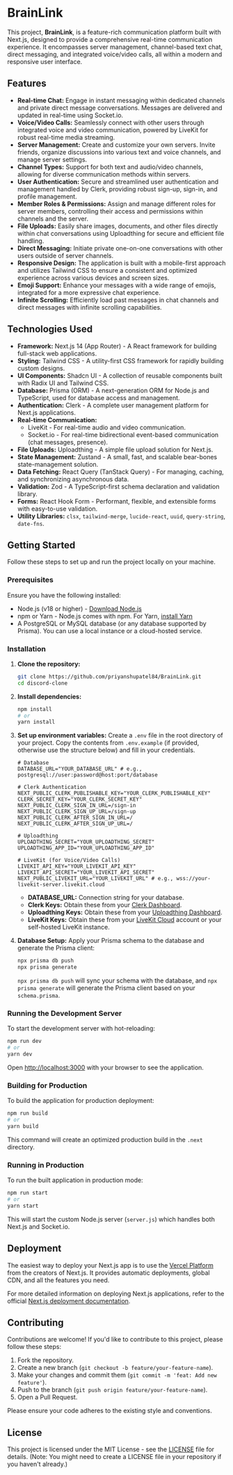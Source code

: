 # BrainLink 

This project, **BrainLink**, is a feature-rich communication platform built with Next.js, designed to provide a comprehensive real-time communication experience. It encompasses server management, channel-based text chat, direct messaging, and integrated voice/video calls, all within a modern and responsive user interface.

## Features

*   **Real-time Chat:** Engage in instant messaging within dedicated channels and private direct message conversations. Messages are delivered and updated in real-time using Socket.io.
*   **Voice/Video Calls:** Seamlessly connect with other users through integrated voice and video communication, powered by LiveKit for robust real-time media streaming.
*   **Server Management:** Create and customize your own servers. Invite friends, organize discussions into various text and voice channels, and manage server settings.
*   **Channel Types:** Support for both text and audio/video channels, allowing for diverse communication methods within servers.
*   **User Authentication:** Secure and streamlined user authentication and management handled by Clerk, providing robust sign-up, sign-in, and profile management.
*   **Member Roles & Permissions:** Assign and manage different roles for server members, controlling their access and permissions within channels and the server.
*   **File Uploads:** Easily share images, documents, and other files directly within chat conversations using Uploadthing for secure and efficient file handling.
*   **Direct Messaging:** Initiate private one-on-one conversations with other users outside of server channels.
*   **Responsive Design:** The application is built with a mobile-first approach and utilizes Tailwind CSS to ensure a consistent and optimized experience across various devices and screen sizes.
*   **Emoji Support:** Enhance your messages with a wide range of emojis, integrated for a more expressive chat experience.
*   **Infinite Scrolling:** Efficiently load past messages in chat channels and direct messages with infinite scrolling capabilities.

## Technologies Used

*   **Framework:** Next.js 14 (App Router) - A React framework for building full-stack web applications.
*   **Styling:** Tailwind CSS - A utility-first CSS framework for rapidly building custom designs.
*   **UI Components:** Shadcn UI - A collection of reusable components built with Radix UI and Tailwind CSS.
*   **Database:** Prisma (ORM) - A next-generation ORM for Node.js and TypeScript, used for database access and management.
*   **Authentication:** Clerk - A complete user management platform for Next.js applications.
*   **Real-time Communication:**
    *   LiveKit - For real-time audio and video communication.
    *   Socket.io - For real-time bidirectional event-based communication (chat messages, presence).
*   **File Uploads:** Uploadthing - A simple file upload solution for Next.js.
*   **State Management:** Zustand - A small, fast, and scalable bear-bones state-management solution.
*   **Data Fetching:** React Query (TanStack Query) - For managing, caching, and synchronizing asynchronous data.
*   **Validation:** Zod - A TypeScript-first schema declaration and validation library.
*   **Forms:** React Hook Form - Performant, flexible, and extensible forms with easy-to-use validation.
*   **Utility Libraries:** `clsx`, `tailwind-merge`, `lucide-react`, `uuid`, `query-string`, `date-fns`.

## Getting Started

Follow these steps to set up and run the project locally on your machine.

### Prerequisites

Ensure you have the following installed:

*   Node.js (v18 or higher) - [Download Node.js](https://nodejs.org/)
*   npm or Yarn - Node.js comes with npm. For Yarn, [install Yarn](https://yarnpkg.com/)
*   A PostgreSQL or MySQL database (or any database supported by Prisma). You can use a local instance or a cloud-hosted service.

### Installation

1.  **Clone the repository:**
    ```bash
    git clone https://github.com/priyanshupatel84/BrainLink.git
    cd discord-clone
    ```

2.  **Install dependencies:**
    ```bash
    npm install
    # or
    yarn install
    ```

3.  **Set up environment variables:**
    Create a `.env` file in the root directory of your project. Copy the contents from `.env.example` (if provided, otherwise use the structure below) and fill in your credentials.

    ```env
    # Database
    DATABASE_URL="YOUR_DATABASE_URL" # e.g., postgresql://user:password@host:port/database

    # Clerk Authentication
    NEXT_PUBLIC_CLERK_PUBLISHABLE_KEY="YOUR_CLERK_PUBLISHABLE_KEY"
    CLERK_SECRET_KEY="YOUR_CLERK_SECRET_KEY"
    NEXT_PUBLIC_CLERK_SIGN_IN_URL=/sign-in
    NEXT_PUBLIC_CLERK_SIGN_UP_URL=/sign-up
    NEXT_PUBLIC_CLERK_AFTER_SIGN_IN_URL=/
    NEXT_PUBLIC_CLERK_AFTER_SIGN_UP_URL=/

    # Uploadthing
    UPLOADTHING_SECRET="YOUR_UPLOADTHING_SECRET"
    UPLOADTHING_APP_ID="YOUR_UPLOADTHING_APP_ID"

    # LiveKit (for Voice/Video Calls)
    LIVEKIT_API_KEY="YOUR_LIVEKIT_API_KEY"
    LIVEKIT_API_SECRET="YOUR_LIVEKIT_API_SECRET"
    NEXT_PUBLIC_LIVEKIT_URL="YOUR_LIVEKIT_URL" # e.g., wss://your-livekit-server.livekit.cloud
    ```
    *   **DATABASE_URL:** Connection string for your database.
    *   **Clerk Keys:** Obtain these from your [Clerk Dashboard](https://clerk.com/).
    *   **Uploadthing Keys:** Obtain these from your [Uploadthing Dashboard](https://uploadthing.com/).
    *   **LiveKit Keys:** Obtain these from your [LiveKit Cloud](https://cloud.livekit.io/) account or your self-hosted LiveKit instance.

4.  **Database Setup:**
    Apply your Prisma schema to the database and generate the Prisma client:
    ```bash
    npx prisma db push
    npx prisma generate
    ```
    `npx prisma db push` will sync your schema with the database, and `npx prisma generate` will generate the Prisma client based on your `schema.prisma`.

### Running the Development Server

To start the development server with hot-reloading:

```bash
npm run dev
# or
yarn dev
```

Open [http://localhost:3000](http://localhost:3000) with your browser to see the application.

### Building for Production

To build the application for production deployment:

```bash
npm run build
# or
yarn build
```

This command will create an optimized production build in the `.next` directory.

### Running in Production

To run the built application in production mode:

```bash
npm run start
# or
yarn start
```

This will start the custom Node.js server (`server.js`) which handles both Next.js and Socket.io.

## Deployment

The easiest way to deploy your Next.js app is to use the [Vercel Platform](https://vercel.com/new?utm_medium=default-template&filter=next.js&utm_source=create-next-app&utm_campaign=create-next-app-readme) from the creators of Next.js. It provides automatic deployments, global CDN, and all the features you need.

For more detailed information on deploying Next.js applications, refer to the official [Next.js deployment documentation](https://nextjs.org/docs/app/building-your-application/deploying).

## Contributing

Contributions are welcome! If you'd like to contribute to this project, please follow these steps:

1.  Fork the repository.
2.  Create a new branch (`git checkout -b feature/your-feature-name`).
3.  Make your changes and commit them (`git commit -m 'feat: Add new feature'`).
4.  Push to the branch (`git push origin feature/your-feature-name`).
5.  Open a Pull Request.

Please ensure your code adheres to the existing style and conventions.

## License

This project is licensed under the MIT License - see the [LICENSE](LICENSE) file for details. (Note: You might need to create a LICENSE file in your repository if you haven't already.)
